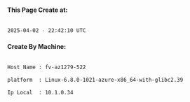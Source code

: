 
   
#### This Page Create at:

```bash

2025-04-02 - 22:42:10 UTC

```

#### Create By Machine:

```bash

Host Name : fv-az1279-522

platform  : Linux-6.8.0-1021-azure-x86_64-with-glibc2.39

Ip Local  : 10.1.0.34

```

